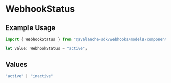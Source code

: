 # WebhookStatus

## Example Usage

```typescript
import { WebhookStatus } from "@avalanche-sdk/webhooks/models/components";

let value: WebhookStatus = "active";
```

## Values

```typescript
"active" | "inactive"
```